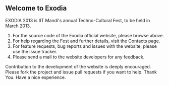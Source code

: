 ## Welcome to Exodia ##

EXODIA 2013 is IIT Mandi's annual Techno-Cultural Fest, to be held in March 2013.

1. For the source code of the Exodia official website, please browse above.
2. For help regarding the Fest and further details, visit the Contacts page.
3. For feature requests, bug reports and issues with the website, please use the issue tracker.
4. Please send a mail to the website developers for any feedback.

Contribution to the development of the website is deeply encouraged. Please fork the project and issue pull requests if you want to help.
Thank You. Have a nice experience.
